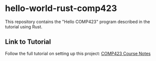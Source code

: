 # hello-world-rust-comp423

This repository contains the "Hello COMP423" program described in the tutorial using Rust.

## Link to Tutorial

Follow the full tutorial on setting up this project: [COMP423 Course Notes](https://dinhduedang.github.io/comp423-course-notes/tutorials/rust-setup/)